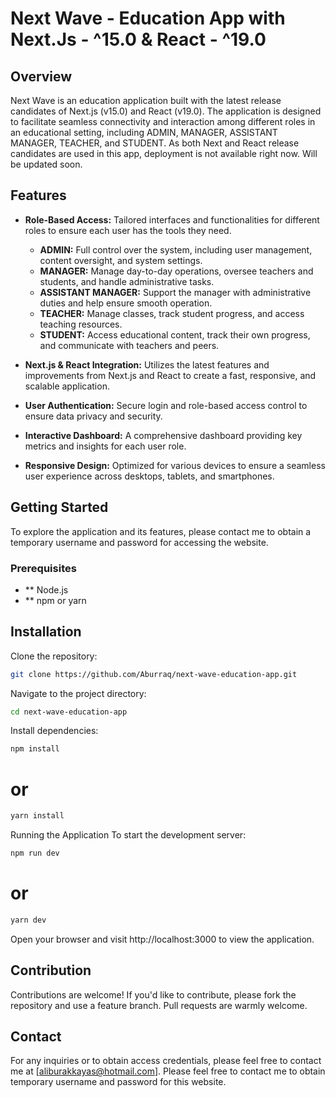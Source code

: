 # Next Wave - Education App with Next.Js - ^15.0 & React - ^19.0

## Overview

Next Wave is an education application built with the latest release candidates of Next.js (v15.0) and React (v19.0). The application is designed to facilitate seamless connectivity and interaction among different roles in an educational setting, including ADMIN, MANAGER, ASSISTANT MANAGER, TEACHER, and STUDENT. As both Next and React release candidates are used in this app, deployment is not available right now. Will be updated soon.

## Features

- **Role-Based Access:** Tailored interfaces and functionalities for different roles to ensure each user has the tools they need.
  - **ADMIN:** Full control over the system, including user management, content oversight, and system settings.
  - **MANAGER:** Manage day-to-day operations, oversee teachers and students, and handle administrative tasks.
  - **ASSISTANT MANAGER:** Support the manager with administrative duties and help ensure smooth operation.
  - **TEACHER:** Manage classes, track student progress, and access teaching resources.
  - **STUDENT:** Access educational content, track their own progress, and communicate with teachers and peers.

- **Next.js & React Integration:** Utilizes the latest features and improvements from Next.js and React to create a fast, responsive, and scalable application.

- **User Authentication:** Secure login and role-based access control to ensure data privacy and security.

- **Interactive Dashboard:** A comprehensive dashboard providing key metrics and insights for each user role.

- **Responsive Design:** Optimized for various devices to ensure a seamless user experience across desktops, tablets, and smartphones.

## Getting Started
To explore the application and its features, please contact me to obtain a temporary username and password for accessing the website.

### Prerequisites
- ** Node.js
- ** npm or yarn

## Installation

Clone the repository:
```bash
git clone https://github.com/Aburraq/next-wave-education-app.git
```

Navigate to the project directory:
```bash
cd next-wave-education-app
```

Install dependencies:
```bash
npm install
```
# or
``` bash
yarn install
```

Running the Application
To start the development server:

``` bash
npm run dev
```
# or
``` bash
yarn dev
```

Open your browser and visit http://localhost:3000 to view the application.

## Contribution
Contributions are welcome! If you'd like to contribute, please fork the repository and use a feature branch. Pull requests are warmly welcome.

## Contact
For any inquiries or to obtain access credentials, please feel free to contact me at [aliburakkayas@hotmail.com].
Please feel free to contact me to obtain temporary username and password for this website. 
